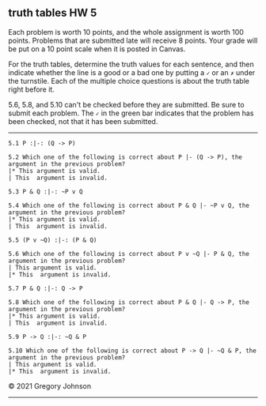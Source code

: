 ## truth tables HW 5


Each problem is worth 10 points, and the whole assignment is worth 100 points. Problems that are submitted late will receive 8 points. Your grade will be put on a 10 point scale when it is posted in Canvas.  

For the truth tables, determine the truth values for each sentence, and then indicate whether the line is a good or a bad one by putting a `✓` or an `✗` under the turnstile. Each of the multiple choice questions is about the truth table right before it.

5.6, 5.8, and 5.10 can't be checked before they are submitted. Be sure to submit each problem. The `✓` in the green bar indicates that the problem has been checked, not that it has been submitted.

---

~~~{.TruthTable .Validity system="magnusSL" options="turnstilemark nocounterexample" points="10" late-credit="8"}
5.1 P :|-: (Q -> P)
~~~

~~~{.QualitativeProblem .MultipleChoice options="check" points="10" late-credit="8"}
5.2 Which one of the following is correct about P |- (Q -> P), the argument in the previous problem?
|* This argument is valid.
| This  argument is invalid.
~~~

~~~{.TruthTable .Validity system="magnusSL" options="turnstilemark nocounterexample" points="10" late-credit="8"}
5.3 P & Q :|-: ~P v Q
~~~

~~~{.QualitativeProblem .MultipleChoice options="check" points="10" late-credit="8"}
5.4 Which one of the following is correct about P & Q |- ~P v Q, the argument in the previous problem?
|* This argument is valid.
| This  argument is invalid.
~~~


~~~{.TruthTable .Validity system="magnusSL" options="turnstilemark nocounterexample" points="10" late-credit="8"}
5.5 (P v ~Q) :|-: (P & Q)
~~~

~~~{.QualitativeProblem .MultipleChoice options="exam" points="10" late-credit="8"}
5.6 Which one of the following is correct about P v ~Q |- P & Q, the argument in the previous problem?
| This argument is valid.
|* This  argument is invalid.
~~~


~~~{.TruthTable .Validity system="magnusSL" options="turnstilemark nocounterexample" points="10" late-credit="8"}
5.7 P & Q :|-: Q -> P 
~~~

~~~{.QualitativeProblem .MultipleChoice options="exam" points="10" late-credit="8"}
5.8 Which one of the following is correct about P & Q |- Q -> P, the argument in the previous problem?
|* This argument is valid.
| This  argument is invalid.
~~~


~~~{.TruthTable .Validity system="magnusSL" options="turnstilemark nocounterexample" points="10" late-credit="8"}
5.9 P -> Q :|-: ~Q & P
~~~

~~~{.QualitativeProblem .MultipleChoice options="exam" points="10" late-credit="8"}
5.10 Which one of the following is correct about P -> Q |- ~Q & P, the argument in the previous problem?
| This argument is valid.
|* This  argument is invalid.
~~~

&copy; 2021 Gregory Johnson 

---